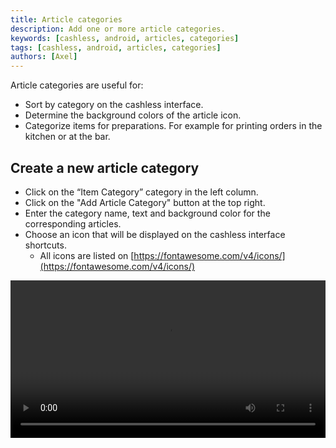 ```yaml
---
title: Article categories
description: Add one or more article categories.
keywords: [cashless, android, articles, categories]
tags: [cashless, android, articles, categories]
authors: [Axel]
---
```


Article categories are useful for:

- Sort by category on the cashless interface.
- Determine the background colors of the article icon.
- Categorize items for preparations. For example for printing orders in the kitchen or at the bar.

## Create a new article category

- Click on the “Item Category” category in the left column.
- Click on the "Add Article Category" button at the top right.
- Enter the category name, text and background color for the corresponding articles.
- Choose an icon that will be displayed on the cashless interface shortcuts.
  - All icons are listed on [https://fontawesome.com/v4/icons/](https://fontawesome.com/v4/icons/)

<video width="100%" controls src="/assets/video/categories.mp4"></video>

